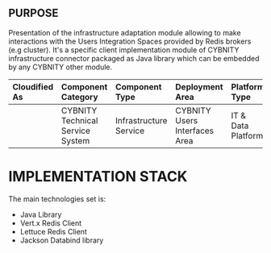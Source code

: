 ## PURPOSE
Presentation of the infrastructure adaptation module allowing to make interactions with the Users Integration Spaces provided by Redis brokers (e.g cluster).
It's a specific client implementation module of CYBNITY infrastructure connector packaged as Java library which can be embedded by any CYBNITY other module.

| Cloudified As | Component Category               | Component Type         | Deployment Area               | Platform Type      |
|:--------------|:---------------------------------|:-----------------------|:------------------------------|:-------------------|
|               | CYBNITY Technical Service System | Infrastructure Service | CYBNITY Users Interfaces Area | IT & Data Platform |

# IMPLEMENTATION STACK
The main technologies set is:
- Java Library
- Vert.x Redis Client
- Lettuce Redis Client
- Jackson Databind library
